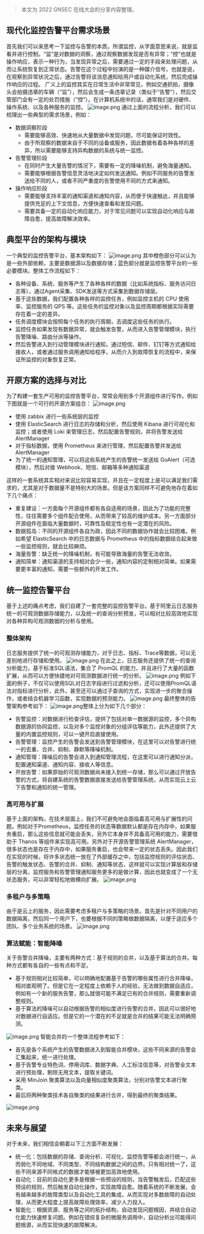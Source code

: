 > 本文为 2022 GNSEC 在线大会的分享内容整理。

## 现代化监控告警平台需求场景
首先我们可以来思考一下监控与告警的本质。所谓监控，从字面意思来说，就是监看并进行控制。“监”是对数据的洞察，通过观察数据发现是否有异常；“控”也就是操作响应，表示一种行为，当发现异常之后，需要通过一定的手段来处理问题，从而让系统恢复到正常状态。告警在这个过程中扮演的是一种媒介信号，也就是说，在观察到异常状况之后，通过告警将该消息通知给用户或自动化系统，然后完成操作响应的过程。
广义上的监控其实在日常生活中非常常见，例如交通抓拍，摄像头会拍摄违章的车辆（“监”），然后会生成一条违章记录（类似于“告警”），然后交管部门会有一定的处罚措施（“控”）。在计算机系统中的话，通常我们是对硬件、操作系统、以及各种服务的监控。
![image.png](/img/src/technical/现代化自建监控告警平台搭建决策实践/9c76f1a95fe2497906d9a1e00297769b0bb21c2f67e19a729de749a9666e5fe8.png)
通过上面的流程分析，我们可以梳理出一些典型的需求场景，例如：

- 数据洞察阶段
   - 需要能够高效、快速地从大量数据中发现问题，尽可能保证时效性。
   - 由于所观察的数据来自于不同的设备或服务，因此数据有着各种各样的差异，所以需要能够支持异构数据的系统与统一监控。
- 告警管理阶段
   - 在同时产生大量告警的情况下，需要有一定的降噪机制，避免海量通知。
   - 需要能够根据告警信息灵活地决定如何发送通知。例如不同服务的告警发送给不同的人，或者不同严重度的告警使用不同的方式来通知。
- 操作响应阶段
   - 需要能够支持丰富的通知渠道和通知内容，从而便于快速触达，并且能够提供充足的上下文信息，方便快速查看和发现问题。
   - 需要具备一定的自动化响应能力，对于常见问题可以实现自动化响应与故障自愈，提高故障解决效率。
## 典型平台的架构与模块
一个典型的监控告警平台，基本架构如下：
![image.png](/img/src/technical/现代化自建监控告警平台搭建决策实践/e69a1cd0d9f85d127163a78eb4d4fa30b0b74d7e1ee87aa1fc84a9a8ed65333b.png)
其中橙色部分可以认为是一些外部依赖，主要是数据源以及数据存储；蓝色部分就是监控告警平台的一些必要模块。整体工作流程如下：

- 各种设备、系统、服务等产生了各种各样的数据（比如系统指标、服务访问日志等），通过Agent采集、SDK发送等方式采集到数据存储层。
- 基于这些数据，我们配置各种各样的监控任务，例如监控主机的 CPU 使用率、监控服务的 QPS 等。这些任务的监控对象以及监控周期都根据实际需要存在着一定的差异。
- 任务调度模块会按照每个任务的执行周期，去调度这些任务的执行。
- 监控任务如果发现有数据异常，就会触发告警，从而进入告警管理模块，执行告警降噪、路由分派等操作。
- 然后告警进入到行动管理模块进行通知，通过短信、邮件、钉钉等方式通知给接收人，或者通过服务调用通知给程序，从而介入到故障恢复的流程中，来保证所监控的对象恢复正常。
## 开原方案的选择与对比
为了构建一套生产可用的监控告警平台，常常会用到多个开源组件进行写作。例如下图就是一个可行的开源方案组合：
![image.png](/img/src/technical/现代化自建监控告警平台搭建决策实践/b79e4cde3764f3adbb6f725e7b8edba70da3e4267851a8038f9f849506989bbe.png)

- 使用 zabbix 进行一些系统层的监控
- 使用 ElasticSearch 进行日志的存储和分析，然后使用 Kibana 进行可视化和监控；或者使用 Loki 来管理日志，然后配置告警规则，并将告警发送给 AlertManager
- 对于指标数据，使用 Prometheus 来进行管理，然后配置告警并发送给 AlertManager
- 为了统一的通知管理，可以将这些系统产生的告警统一发送给 GoAlert（可选模块），然后对接 Webhook、短信、邮箱等多种通知渠道

这样的一套系统其实相对来说比较容易实现，并且在一定程度上是可以满足我们需求的，尤其是对于数据量不是特别大的场景。但是该方案同样不可避免地存在着如下几个痛点：

- 重复建设：一方面每个开源组件都有各自适用的场景，因此为了功能的完整性，往往需要多个组件配合使用，从而带来了较高的维护成本。另一方面部分开源组件在面临大量数据时，可靠性及稳定性也有一定潜在的风险。
- 数据孤岛：不同的开源组件各自为政，因此不同的数据协作就会比较困难。例如希望 ElasticSearch 中的日志数据与 Prometheus 中的指标数据结合起来做一些监控规则，就会比较麻烦。
- 海量告警：缺乏统一的降噪机制，有可能导致海量的告警无法收敛。
- 通知简单：通知渠道的支持相对会少一些，通知内容的定制相对简单。如果需要更丰富的通知，需要一些额外的开发工作。 
## 统一监控告警平台
基于上述的痛点考虑，我们自建了一套完整的监控告警平台。基于阿里云日志服务统一的可观测数据存储能力，以及统一的查询分析预发，可以相对比较高效地实现对各种异构可观测数据的分析与使用。
### 整体架构
日志服务提供了统一的可观测存储能力，对于日志、指标、Trace等数据，可以无差别地进行存储和使用。
 ![image.png](/img/src/technical/现代化自建监控告警平台搭建决策实践/fabb82e792ab819e7d176088b94bddfebaf50ebf375e11a8b73ccb37371462cb.png)
在此之上，日志服务还提供了统一的查询分析能力，基于标准SQL语法，集合了 PromQL 的能力，并且进行了大量的函数扩展，从而可以方便快捷地对可观测数据进行统一的分析。
![image.png](/img/src/technical/现代化自建监控告警平台搭建决策实践/60f113c122c47cff2c068cb890a63db5e12dc8ee8e109aa66e06c41ef996b1b3.png)
例如下面的例子，不仅可以使用SQL对日志字段进行过滤和分析，还可以使用PromQL语法对指标进行分析，此外，甚至还可以通过子查询的方式，实现进一步的聚合操作，或者结合机器学习函数，实现数据的预测能力。
![image.png](/img/src/technical/现代化自建监控告警平台搭建决策实践/913883949f60ade2d21c8efd5f8b3a2e30ef7acd080dd244f18126ccd5a8e67c.png)
最终整体的告警架构参考如下：
![image.png](/img/src/technical/现代化自建监控告警平台搭建决策实践/7b9f9829b39e7c8fc1a61d59dee03a153764d24cdcaaa99dfc164938596e9426.png)整体上分为如下几个部分：

- 告警监控：对数据进行检查评估，提供了包括对单一数据源的监控，多个异构数据源的协同监控，以及对多个监控对象的分组评估等能力，此外还提供了大量的内置监控规则，可以一键开启直接使用。
- 告警管理：监控产生的告警会发送到告警管理模块，在这里可以对告警进行统一的去重、合并、抑制、静默等降噪机制。
- 通知管理：降噪后的告警会进入到通知管理流程，在这里可以进行通知分派，配置通知渠道、通知内容、接收人等信息。
- 开放告警：如果原始的可观测数据尚未接入到统一存储，那么可以通过开放告警的方式，将自建系统的告警数据直接发送给告警管理系统，从而实现云上云下告警和通知的统一管理。
### 高可用与扩展
基于上面的架构，在技术层面上，我们不可避免地会面临着高可用与扩展性的问题。例如对于Prometheus，监控任务的状态等数据默认都是存在内存中，如果服务重启，那么这些信息就可能会丢失，另外它本身并不具备高可用的能力，需要借助于 Thanos 等组件来实现高可用。另外对于开源告警管理系统 AlertManager，很多状态也是存在于内存中，如果服务重启，也会带来一定的状态丢失。因此我们在实现的时候，将许多状态统一放在了外部缓存之中，包括监控规则的评估状态、告警的触发状态、告警的合并、抑制、通知等状态，这样就可以实现计算层和存储层的分离，监控服务和告警管理通知服务更多的是做计算，因此也就变成了一个无状态服务，可以非常轻松地做横向扩展。
![image.png](/img/src/technical/现代化自建监控告警平台搭建决策实践/d3cae11912e3e1c8f12ff568cacaf10819879810be675fd87d8e30c7ea97567e.png)
### 多租户与多策略
由于是云上的服务，因此需要考虑多租户与多策略的场景。首先是针对不同用户的数据隔离，然后同一个用户下，也要根据不同的策略做数据隔离，以便于适应多个团队、多个业务系统的场景。
![image.png](/img/src/technical/现代化自建监控告警平台搭建决策实践/9032a06ca33444b2a36cfa60b9513bd1f434f5c44e2e23b6ba4c61513b494ae7.png)
### 算法赋能：智能降噪
关于告警合并降噪，主要有两种方式：基于规则的合并，以及基于算法的合并。每种方式都有各自的一些有点和不足。

- 基于规则相对比较简单，可以明确地配置基于告警的哪些属性进行合并降噪，相对直观明了。但是它在一定程度上依赖于人的经验，无法做到数据自适应，例如有一个新的服务告警，那么就很可能不满足已有的合并规则，需要重新调整规则。
- 基于算法的降噪可以自动根据告警的相似度进行告警的合并，因此可以很好地对数据进行自适应。但是它的一个潜在的不足就是合并的结果可能无法明确预测。

![image.png](/img/src/technical/现代化自建监控告警平台搭建决策实践/2fcc64e6fb00a2ec0399e56cd9412fb51ebe39af58a6f278aed6f4b31f581ea8.png)
智能合并的一个整体流程参考如下：

- 首先是各个系统产生的告警数据进入到智能合并模块，这些不同来源的告警会汇集起来，统一进行处理。
- 基于告警专业特色词、停用词库、数据字典、人工标注信息等，对告警全文本进行预处理，剔除无用文本，提取关键词。
- 采用 MinJoin 聚类算法以及向量相似度聚类算法，分别对告警文本进行聚类。
- 最后将两种聚类技术各自聚类的结果进行合并，得到最终的聚类结果。

![image.png](/img/src/technical/现代化自建监控告警平台搭建决策实践/f5e4db395f54c2c3d5eed20c367bc9c7d029b3d597ab355595a20f4ef6952c70.png)
## 未来与展望
对于未来，我们相信会朝着以下三方面不断发展：

- 统一化：包括数据的存储、查询分析、可视化、监控告警等都会进行统一，从而弱化不同地域、不同类型、不同结构数据之间的边界。只有相对统一了，这些不同来源不同格式的数据才能够被更加高效地使用。
- 自动化：目前的自动化更多是根据一些预设的规则，当告警触发后，匹配这些预设的规则，然后触发自动化操作，实现故障自愈。随着系统的不断发展，会有越来越多的故障类型以及自动化工具的集成，从而实现对多数故障的自动处理，从而更大程度上提高故障处理效率，减少人力投入。
- 智能化：根据资源、服务等之间的拓扑结构，自动发现问题根因，并结合自动化能力快速修复问题。例如在错综复杂的微服务调用中，自动分析出可能得问题根源，从而实现快速的故障解决。
